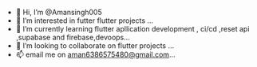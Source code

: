 - 👋 Hi, I’m @Amansingh005
- 👀 I’m interested in futter flutter projects  ...
- 🌱 I’m currently learning flutter apllication development , ci/cd ,reset api ,supabase and firebase,devoops...
- 💞️ I’m looking to collaborate on flutter projects ...
- 📫 email me on aman6386575480@gmail.com...


<!---
Amansingh005/Amansingh005 is a ✨ special ✨ repository because its `README.md` (this file) appears on your GitHub profile.
You can click the Preview link to take a look at your changes.
--->
